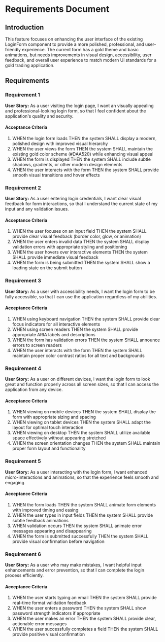 # Requirements Document

## Introduction

This feature focuses on enhancing the user interface of the existing LoginForm component to provide a more polished, professional, and user-friendly experience. The current form has a gold theme and basic animations, but needs improvements in visual design, accessibility, user feedback, and overall user experience to match modern UI standards for a gold trading application.

## Requirements

### Requirement 1

**User Story:** As a user visiting the login page, I want an visually appealing and professional-looking login form, so that I feel confident about the application's quality and security.

#### Acceptance Criteria

1. WHEN the login form loads THEN the system SHALL display a modern, polished design with improved visual hierarchy
2. WHEN the user views the form THEN the system SHALL maintain the existing gold color scheme (#DAA520) while enhancing visual appeal
3. WHEN the form is displayed THEN the system SHALL include subtle shadows, gradients, or other modern design elements
4. WHEN the user interacts with the form THEN the system SHALL provide smooth visual transitions and hover effects

### Requirement 2

**User Story:** As a user entering login credentials, I want clear visual feedback for form interactions, so that I understand the current state of my input and any validation issues.

#### Acceptance Criteria

1. WHEN the user focuses on an input field THEN the system SHALL provide clear visual feedback (border color, glow, or animation)
2. WHEN the user enters invalid data THEN the system SHALL display validation errors with appropriate styling and positioning
3. WHEN the user hovers over interactive elements THEN the system SHALL provide immediate visual feedback
4. WHEN the form is being submitted THEN the system SHALL show a loading state on the submit button

### Requirement 3

**User Story:** As a user with accessibility needs, I want the login form to be fully accessible, so that I can use the application regardless of my abilities.

#### Acceptance Criteria

1. WHEN using keyboard navigation THEN the system SHALL provide clear focus indicators for all interactive elements
2. WHEN using screen readers THEN the system SHALL provide appropriate ARIA labels and descriptions
3. WHEN the form has validation errors THEN the system SHALL announce errors to screen readers
4. WHEN the user interacts with the form THEN the system SHALL maintain proper color contrast ratios for all text and backgrounds

### Requirement 4

**User Story:** As a user on different devices, I want the login form to look great and function properly across all screen sizes, so that I can access the application from any device.

#### Acceptance Criteria

1. WHEN viewing on mobile devices THEN the system SHALL display the form with appropriate sizing and spacing
2. WHEN viewing on tablet devices THEN the system SHALL adapt the layout for optimal touch interaction
3. WHEN viewing on desktop THEN the system SHALL utilize available space effectively without appearing stretched
4. WHEN the screen orientation changes THEN the system SHALL maintain proper form layout and functionality

### Requirement 5

**User Story:** As a user interacting with the login form, I want enhanced micro-interactions and animations, so that the experience feels smooth and engaging.

#### Acceptance Criteria

1. WHEN the form loads THEN the system SHALL animate form elements with improved timing and easing
2. WHEN the user types in input fields THEN the system SHALL provide subtle feedback animations
3. WHEN validation occurs THEN the system SHALL animate error messages appearing and disappearing
4. WHEN the form is submitted successfully THEN the system SHALL provide visual confirmation before navigation

### Requirement 6

**User Story:** As a user who may make mistakes, I want helpful input enhancements and error prevention, so that I can complete the login process efficiently.

#### Acceptance Criteria

1. WHEN the user starts typing an email THEN the system SHALL provide real-time format validation feedback
2. WHEN the user enters a password THEN the system SHALL show password strength indicators if appropriate
3. WHEN the user makes an error THEN the system SHALL provide clear, actionable error messages
4. WHEN the user successfully completes a field THEN the system SHALL provide positive visual confirmation
